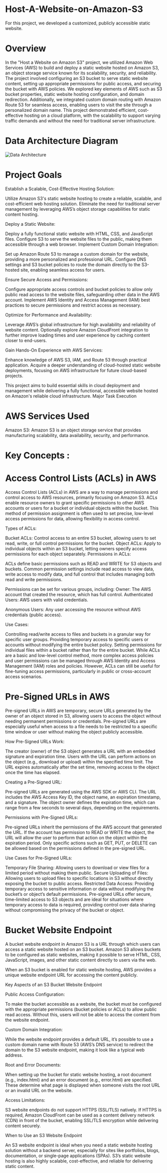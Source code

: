 # Host-A-Website-on-Amazon-S3
For this project, we developed a customized, publicly accessible static website.

# Overview

In the "Host a Website on Amazon S3" project, we utilized Amazon Web Services (AWS) to build and deploy a static website hosted on Amazon S3, an object storage service known for its scalability, security, and reliability. The project involved configuring an S3 bucket to serve static website content, setting up appropriate permissions for public access, and securing the bucket with AWS policies. We explored key elements of AWS such as S3 bucket properties, static website hosting configuration, and domain redirection. Additionally, we integrated custom domain routing with Amazon Route 53 for seamless access, enabling users to visit the site through a personalized domain name. This project demonstrated efficient, cost-effective hosting on a cloud platform, with the scalability to support varying traffic demands and without the need for traditional server infrastructure.

# Data Architecture Diagram


![Data Architecture](https://github.com/user-attachments/assets/31d3377e-25c4-4b52-bf45-138f082c2944)

# Project Goals 

Establish a Scalable, Cost-Effective Hosting Solution:

Utilize Amazon S3's static website hosting to create a reliable, scalable, and cost-efficient web hosting solution.
Eliminate the need for traditional server management by leveraging AWS’s object storage capabilities for static content hosting.

Deploy a Static Website:

Deploy a fully functional static website with HTML, CSS, and JavaScript files.
Configure S3 to serve the website files to the public, making them accessible through a web browser.
Implement Custom Domain Integration:

Set up Amazon Route 53 to manage a custom domain for the website, providing a more personalized and professional URL.
Configure DNS settings and S3 bucket policies to route the domain directly to the S3-hosted site, enabling seamless access for users.

Ensure Secure Access and Permissions:

Configure appropriate access controls and bucket policies to allow only public read access to the website files, safeguarding other data in the AWS account.
Implement AWS Identity and Access Management (IAM) best practices to secure permissions and restrict access as necessary.

Optimize for Performance and Availability:

Leverage AWS’s global infrastructure for high availability and reliability of website content.
Optionally explore Amazon CloudFront integration to further improve loading times and user experience by caching content closer to end-users.

Gain Hands-On Experience with AWS Services:

Enhance knowledge of AWS S3, IAM, and Route 53 through practical application.
Acquire a deeper understanding of cloud-hosted static website deployments, focusing on AWS infrastructure for future cloud-based projects.

This project aims to build essential skills in cloud deployment and management while delivering a fully functional, accessible website hosted on Amazon's reliable cloud infrastructure.
Major Task Execution 

# AWS Services Used 

Amazon S3: Amazon S3 is an object storage service that provides manufacturing scalability, data availability, security, and performance.

# Key Concepts :

# Access Control Lists (ACLs) in AWS

Access Control Lists (ACLs) in AWS are a way to manage permissions and control access to AWS resources, primarily focusing on Amazon S3. ACLs enable resource owners to grant specific permissions to other AWS accounts or users for a bucket or individual objects within the bucket. This method of permission assignment is often used to set precise, low-level access permissions for data, allowing flexibility in access control.

Types of ACLs:

Bucket ACLs: Control access to an entire S3 bucket, allowing users to set read, write, or full control permissions for the bucket.
Object ACLs: Apply to individual objects within an S3 bucket, letting owners specify access permissions for each object separately.
Permissions in ACLs:

ACLs define basic permissions such as READ and WRITE for S3 objects and buckets.
Common permission settings include read access to view data, write access to modify data, and full control that includes managing both read and write permissions.

Permissions can be set for various groups, including:
Owner: The AWS account that created the resource, which has full control.
Authenticated Users: AWS users with valid credentials.

Anonymous Users: Any user accessing the resource without AWS credentials (public access).

Use Cases:

Controlling read/write access to files and buckets in a granular way for specific user groups.
Providing temporary access to specific users or accounts without modifying the entire bucket policy.
Setting permissions for individual files within a bucket rather than for the entire bucket.
While ACLs are a basic and low-level control method, more complex access policies and user permissions can be managed through AWS Identity and Access Management (IAM) roles and policies. However, ACLs can still be useful for fine-tuning access permissions, particularly in public or cross-account access scenarios.

# Pre-Signed URLs in AWS

Pre-signed URLs in AWS are temporary, secure URLs generated by the owner of an object stored in S3, allowing users to access the object without needing permanent permissions or credentials. Pre-signed URLs are especially useful when access to a file needs to be restricted to a specific time window or user without making the object publicly accessible.

How Pre-Signed URLs Work:

The creator (owner) of the S3 object generates a URL with an embedded signature and expiration time.
Users with the URL can perform actions on the object (e.g., download or upload) within the specified time limit.
The URL expires automatically after the set time, removing access to the object once the time has elapsed.

Creating a Pre-Signed URL:

Pre-signed URLs are generated using the AWS SDK or AWS CLI.
The URL includes the AWS Access Key ID, the object name, an expiration timestamp, and a signature.
The object owner defines the expiration time, which can range from a few seconds to several days, depending on the requirements.

Permissions with Pre-Signed URLs:

Pre-signed URLs inherit the permissions of the AWS account that generated the URL.
If the account has permission to READ or WRITE the object, the URL will allow the user to perform that action on the object within the expiration period.
Only specific actions such as GET, PUT, or DELETE can be allowed based on the permissions defined in the pre-signed URL.

Use Cases for Pre-Signed URLs:

Temporary File Sharing: Allowing users to download or view files for a limited period without making them public.
Secure Uploading of Files: Allowing users to upload files to specific locations in S3 without directly exposing the bucket to public access.
Restricted Data Access: Providing temporary access to sensitive information or data without modifying the bucket’s or object’s default permissions.
Pre-signed URLs offer secure, time-limited access to S3 objects and are ideal for situations where temporary access to data is required, providing control over data sharing without compromising the privacy of the bucket or object.

# Bucket Website Endpoint

A bucket website endpoint in Amazon S3 is a URL through which users can access a static website hosted on an S3 bucket. Amazon S3 allows buckets to be configured as static websites, making it possible to serve HTML, CSS, JavaScript, images, and other static content directly to users via the web.

When an S3 bucket is enabled for static website hosting, AWS provides a unique website endpoint URL for accessing the content publicly.

Key Aspects of an S3 Bucket Website Endpoint

Public Access Configuration:

To make the bucket accessible as a website, the bucket must be configured with the appropriate permissions (bucket policies or ACLs) to allow public read access. Without this, users will not be able to access the content from the website endpoint.

Custom Domain Integration:

While the website endpoint provides a default URL, it’s possible to use a custom domain name  with Route 53 (AWS’s DNS service) to redirect the domain to the S3 website endpoint, making it look like a typical web address.

Root and Error Documents:

When setting up the bucket for static website hosting, a root document (e.g., index.html) and an error document (e.g., error.html) are specified. These determine what page is displayed when someone visits the root URL or an invalid URL on the website.

Access Limitations:

S3 website endpoints do not support HTTPS (SSL/TLS) natively. If HTTPS is required, Amazon CloudFront can be used as a content delivery network (CDN) in front of the bucket, enabling SSL/TLS encryption while delivering content securely.

When to Use an S3 Website Endpoint

An S3 website endpoint is ideal when you need a static website hosting solution without a backend server, especially for sites like portfolios, blogs, documentation, or single-page applications (SPAs). S3’s static website hosting is also highly scalable, cost-effective, and reliable for delivering static content.






